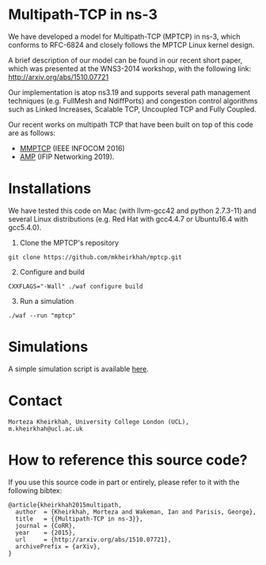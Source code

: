 # Multipath-TCP in ns-3
We have developed a model for Multipath-TCP (MPTCP) in ns-3, which
conforms to RFC-6824 and closely follows the MPTCP Linux kernel design.

A brief description of our model can be found in our recent short
paper, which was presented at the WNS3-2014 workshop, with the
following link: http://arxiv.org/abs/1510.07721

Our implementation is atop ns3.19 and supports several path management
techniques (e.g. FullMesh and NdiffPorts) and congestion control
algorithms such as Linked Increases, Scalable TCP, Uncoupled TCP and
Fully Coupled.

Our recent works on multipath TCP that have been built on top of this
code are as follows: 
* [MMPTCP](https://ieeexplore.ieee.org/abstract/document/7524530) (IEEE INFOCOM 2016)
* [AMP](https://arxiv.org/abs/1707.00322) (IFIP Networking 2019).

# Installations
We have tested this code on Mac (with llvm-gcc42 and python 2.7.3-11)
and several Linux distributions (e.g. Red Hat with gcc4.4.7 or
Ubuntu16.4 with gcc5.4.0).

1. Clone the MPTCP's repository

``` 
git clone https://github.com/mkheirkhah/mptcp.git
```

2. Configure and build 

``` 
CXXFLAGS="-Wall" ./waf configure build 
```

3. Run a simulation

``` 
./waf --run "mptcp"
```

# Simulations

A simple simulation script is available [here](./scratch/).

# Contact

```
Morteza Kheirkhah, University College London (UCL), m.kheirkhah@ucl.ac.uk
```

# How to reference this source code?

If you use this source code in part or entirely, please refer to it
with the following bibtex:

```
@article{kheirkhah2015multipath,
  author  = {Kheirkhah, Morteza and Wakeman, Ian and Parisis, George},
  title   = {{Multipath-TCP in ns-3}},
  journal = {CoRR},
  year    = {2015},
  url     = {http://arxiv.org/abs/1510.07721},
  archivePrefix = {arXiv},
}
```



